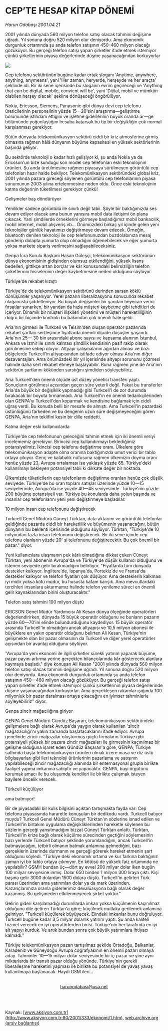 # CEP’TE HESAP KİTAP DÖNEMİ

*Harun Odabaşı 2001.04.21*

<div>
 <p class="spot">
  2001 yılında dünyada 560 milyon telefon satışı  olacak tahmini değişime uğradı. Yıl sonuna doğru  520 milyon olur deniyordu. Ama ekonomik durgunluk  ortamında şu anda telefon satışının 450-460  milyon olacağı gözüküyor. Bu gerçeği telefon satışı  yapan şirketler ifade etmek istemiyor çünkü  şirketlerinin piyasa değerlerinde düşme yaşanacağından korkuyorlar
 </p>
 <p class="metin">
 </p>
 <img border="0" src="/web/20020224111409im_/http://www.aksiyon.com.tr/2001/333/resimler/Cep.jpg"/>
 <p class="metin">
  Cep telefonu sektörünün bugüne kadar ortak sloganı 'Anytime, anywhere, anything, anymeans', yani 'Her zaman, heryerde, herşeyde ve her araçta' şeklinde idi. Bir iki sene içerisinde bu sloganın evrim geçireceği ve  'Anything that can be digital, mobile, convient will be', yani 'Dijital, mobil ve mümkün olabilen herşey olacak' şekline dönüşeceği öngörülüyor.
 </p>
 <p class="metin">
  Nokia, Ericsson, Siemens, Panasonic gibi dünya devi cep telefonu üreticilerinin personelinin yüzde 15—20'sini araştırma—geliştirme bölümünde istihdam ettiğini ve işletme giderlerinin büyük oranda ar—ge bölümünde yoğunlaştığını hesaba katarsak bu tip bir değişikliğin çok normal karşılanması gerekiyor.
 </p>
 <p class="metin">
  Bütün dünyada telekomünikasyon sektörü ciddi bir kriz atmosferine girmiş olmasına rağmen hâlâ dünyanın büyüme kapasitesi en yüksek sektörlerinin başında geliyor.
 </p>
 <p class="metin">
  Bu sektörde teknoloji o kadar hızlı gelişiyor ki, şu anda Nokia ya da Ericsson'un bize sunduğu son model cep telefonları eski teknolojinin ürünleri. Şu anda üretilmesine rağmen piyasaya sürülmeyen görüntülü cep telefonları hazır halde bekliyor. Telekomünikasyon sektöründeki global kriz,  2001 yılında pazara gireceği söylenen görüntülü cep telefonlarının piyasa sunumunun 2003 yılına ertelenmesine neden oldu. Önce eski teknolojinin katma değerinin tüketilmesi gerekiyor çünkü!
 </p>
 <p class="metin">
  Gelişmeler baş döndürüyor
 </p>
 <p class="metin">
  Yenilikler sadece görüntülü ile sınırlı değil tabii. Şöyle bir baktığımızda ses devam ediyor olacak ama bunun yanısıra mobil data iletişimi ön plana çıkacak. Yani şimdilerde örneklerini görmeye başladığımız mobil bankacılık, mobil internet, mobil alışveriş vb... Önümüzdeki birkaç yıl içinde gelen yeni teknolojiler günlük hayatımızı değiştirmeye devam edecek. Örneğin, bluetooth denilen teknoloji ile cep telefonunuzdan buzdolabınıza mesaj gönderip dolapta yumurta olup olmadığını öğrenebilecek ve eğer yumurta yoksa markete sipariş verilmesini sağlayabileceksiniz.
 </p>
 <p class="metin">
  Genpa İcra Kurulu Başkanı Hasan Güleşçi, telekomünikasyon sektörünün dünya ekonomisinin gidişinden olumsuz etkilendiğini, yüksek lisans bedelleri, gittikçe artan borçlar ve kâr konusundaki belirsizliğin telefon şirketlerinin hisselerinin değer kaybetmesine neden olduğunu söylüyor.
 </p>
 <p class="metin">
  Türkiye'de rekabet kızıştı
 </p>
 <p class="metin">
  Türkiye'de de telekomünikasyon sektörünü derinden sarsan köklü dönüşümler yaşanıyor. Yerel pazarın liberalizasyonu sonucunda rekabet olağanüstü şiddetleniyor. Bu büyük değişimler bir yandan heyecan verici fırsatlar sunarken, bir yandan da hızla müşteri kaybetme gibi tehditleri de içeriyor. Dinamik bir müşteri ilişkileri yönetimi ve müşteri hareketliliğinin doğru bir biçimde kontrolü bu bakımdan çok önemli hale geldi.
 </p>
 <p class="metin">
  Aria'nın girmesi ile Turkcell ve Telsim'den oluşan operatör pazarında rekabet şartları sertleşince fiyatlarda önemli ölçüde düşüşler yaşandı. Aria'nın 25— 30 bin arasındaki abone sayısı ve kapsama alanının İstanbul, Ankara ve İzmir ile sınırlı kalması şimdilik kendisinin pasif rakip olarak görülmesine sebep oluyor. Altyapı çalışmalarını ağırdan alması ve bazı bölgelerde Turkcell'in altyapısından istifade ediyor olması Aria'nın diğer dezavantajları. Ama önümüzdeki bir yıl içerisinde altyapı sorununu çözmesi halinde daha sert rekabet etmeye başlayabilir. Buna rağmen yine de Aria'nın sektörün şartlarını kökünden sarstığını şimdiden söyleyebiliriz.
 </p>
 <p class="metin">
  Aria Turkcell'den önemli ölçüde üst düzey yönetici transferi yaptı. Sonuçların görülmesi açısından geçen süre yeterli değil. Fakat bu transferler Aria'da büyük bir değişiklik yapmadığı gibi Turkcell'i de zor durumda bırakacak bir boyuta tırmanmadı. Aria Turkcell'in en önemli tedarikçilerinden olan GENPA'yı Turkcell'den koparmak ve kendisine bağlamak için ciddi uğraş verdi. Bu konuda belli bir mesafe de almıştı. Ama Turkcell'in pazardaki üstünlüğünü farkeden ve bu dengenin uzun süre değişmeyeceğini gören GENPA, Aria'nın teklifini kesin bir dille reddetti.
 </p>
 <p class="metin">
  Katma değer eski kullanıcılarda
 </p>
 <p class="metin">
  Türkiye'de cep telefonunun geleceğini tahmin etmek için iki önemli veriyi incelememiz gerekiyor. Birincisi cep kullandırmayı beklediğimiz potansiyelimiz. İkincisi cep telefonu değiştirme oranı. Ülkelere göre telekomünikasyon adapte olma oranına baktığımızda umut verici bir tablo ortaya çıkıyor. Genç ve kalabalık nüfusuna rağmen ülkemizin doyma oranı henüz yüzde 23, Avrupa ortalaması ise yaklaşık yüzde 65. Türkiye'deki kullanılmayı bekleyen potansiyel tabii ki dikkate değer bir noktada.
 </p>
 <p class="metin">
  Ülkemizde tüketicilerin cep telefonlarını değiştirme oranları henüz çok düşük seviyede. Türkiye'de bu oran toplam satışlar üzerinde yüzde 10—15 seviyelerinde, Avrupa'da ise yüzde 40—45 seviyesinde. Türkiye'nin yüzde 200 büyüme potansiyeli var. Türkiye bu konularda daha yolun başında ve insanlar cep telefonlarını yeni yeni değiştirmeye başladılar.
 </p>
 <p class="metin">
  10 milyon insan cep telefonunu değiştirecek
 </p>
 <p class="metin">
  Turkcell Genel Müdürü Cüneyt Türktan, data aktarımı ve görüntülü telefonlar geldiğinde pazarda ciddi bir hareketlilik ve büyümenin yaşanacağını, bütün dünyanın bu beklenti içerisinde olduğunu söylüyor. Türktan, "Türkiye'de 10 milyondan fazla insan telefonunu değiştirecek. Bir iki sene içinde cep telefonu olanların yüzde 20' si telefonunu değiştirecektir. Bu çok önemli bir pazar." diyor.
 </p>
 <p class="metin">
  Yeni kullanıcılara ulaşmanın pek kârlı olmadığına dikkat çeken Cüneyt Türktan, yeni abonenin Avrupa'da ve Türkiye'de düşük kullanıcı olduğunu ve istenen seviyede gelir bırakmadığını belirtiyor. "Fiyatlarda tüm dünyada destekler kalkıyor. İngiltere'de, İspanya'da, Portekiz'de ve Fransa'da  destekler kalkıyor ve telefon fiyatları çok düşüyor. Ama desteklerin kalkması iyi midir yoksa  kötü müdür, bu hususta kafam karışık. Ama mevcutlardaki tercihleri insanlara aktarmamız halinde telefon yenileme süreci en önemli gelir kaynaklarından birini oluşturacaktır."
 </p>
 <p class="metin">
  Telefon satış tahmini 100 milyon düştü
 </p>
 <p class="metin">
  ERICSON Genel Müdür Yardımcısı Ali Kesan dünya ölçeğinde operatörleri değerlendirirken, dünyada 15 büyük operatör olduğunu ve bunların pazarın yüzde 60—70'ini elinde bulundurduğunu kaydediyor. 15 büyük operatör arasında  Turkcell'in olmadığını ancak altyapısı ve 10,5 milyon abonesi ile büyüklere en yakın operatör olduğunu belirten Ali Kesan, Türkiye'nin gelişmekte olan bir pazar olmasının da  Turkcell ve diğer yerel operatörler açısından bir avantaj olduğunu söylüyor.
 </p>
 <p class="metin">
  "Avrupa'da yeni ekonomi ile ilgili şirketler sürekli yatırım yaparak büyüme, pazar payını artırma yerine gerçekten bilançolarında kâr gösterecek alanlara kaymaya başladı." diye konuşan Ali Kesan "2001 yılında dünyada 560 milyon telefon satışı olacak tahmini değişime uğradı. Yıl sonuna doğru 520 milyon olur deniyordu. Ama ekonomik durgunluk ortamında şu anda telefon satışının 450—460 milyon olacağı gözüküyor. Bu gerçeği telefon satışı yapan şirketler ifade etmek istemiyor çünkü şirketlerinin piyasa değerlerinde düşme yaşanacağından korkuyorlar. Ama gerçekleşen rakamlar ışığında 100 milyonluk bir pazar daralması ortaya çıkacağını en iyimser tahminlerle söyleyebiliriz" diyor.
 </p>
 <p class="metin">
  Genpa zincir mağacılığına giriyor
 </p>
 <p class="metin">
  GENPA Genel Müdürü Gündüz Başaran, telekomünikasyon sektöründeki gelişmelere bağlı olarak Avrupa'da yaygın olarak kullanılan 'zincir mağazacılığı'nı yakın zamanda başlatacaklarını ifade ediyor. Avrupa genelinde zincir mağazalar oluşturmuş güçlü firmaların Türkiye gibi potansiyeli yüksek bir pazara zincir mağazaları ile girmesinin kaçınılmaz bir gelişme olduğuna işaret eden Gündüz Başaran'a göre, GENPA, Türkiye sathında başta telekomünikasyon ürünleri olmak üzere masa ve diz üstü bilgisayarları gibi ileri teknoloji ürünlerinin pazarlama ve satışının yapılabileceği  zincir mağazacılığı alanında bir enternasyonal grupla birlikte faaliyet yapma imkanına sahiptir ve yapacaktır. GENPA, bayi örgütünü korumak amacı ile bu oluşumda kendileri ile birlikte çalışmak isteyen bayilere öncelik verecek.
 </p>
 <p class="metin">
  Türkcell küçülüyor
 </p>
 <p class="metin">
  ama batmıyor!
 </p>
 <p class="metin">
  Bir de piyasadaki bir kulis bilgisini açıktan tartışmakta fayda var: Cep telefonu piyasasında hararetle konuşulan bir dedikodu vardı. Turkcell batıyor muydu? Turkcell Genel Müdürü Cüneyt Türktan'ın sözlerine isnad edilen ve Türkcell'in birtakım uygulama değişikliklerinden hareketle söylenen bu sözlerin gerçeği yansıtmadığını bizzat Cüneyt Türktan anlattı. Türktan, Türkcell'in krize bağlı olarak küçülme sürecinden geçtiğini söylemesinin bazı yerlerde Türkcell batıyor şeklinde yorumlandığını, ancak Turkcell'in batmayacağını, tetbirli olmanın batmak anlamına gelmediğini, bazı gerçeklerin üzerinde durmanın ve  gerçeği görerek hareket etmenin şart olduğunu söyledi. "Türkiye deki ekonomik ortama ve kur farkına baktığınız zaman iyi bir tablo ortaya çıkmıyor. En kötüsü de yüksek faiz ortamında ne yapılabilir? GSMH bundan üç—dört ay evvel 200 milyar dolar iken bugün 100 milyar seviyesine inmiş. Dolar 650 binden 1 milyon 300 liraya çıktı. Kişi başına gelir 3000 dolardan 1500 dolara düştü. Turkcell'in gelirleri Türk parası üzerinden ama yatırımları dolar ya da mark üzerinden. Kazançlarımıza oranla giderlerimiz devalüasyona bağlı olarak değer kazanmış. Bu gelişmeden etkilenmeyecek şirket yoktur."
 </p>
 <p class="metin">
  Gelirin gideri karşılamadığı durumlarda imkan yoksa küçülmenin kaçınılmaz olduğunu dile getiren Türktan'a göre; küçülmek mutlaka gerilemek anlamına gelmiyor. "Turkcell küçülerek büyüyecek. Elindeki imkanlar bunu doğruluyor. Turkcell bugüne kadar 3,5 milyar dolarlık yatırım yaptı. Şu anda kaliteli hizmet verecek en iyi operatörlerden birisi. Türkiye'nin her tarafında en iyi alt yapıyı kurduk. Ve artık bundan sonra çok büyük yatırımlara ihtiyacı kalmadı."
 </p>
 <p class="metin">
  Türkiye telekomünikasyon pazarı tartışılmaz şekilde Ortadoğu, Balkanlar, Karadeniz ve Güneydoğu Avrupa coğrafyasının en önemli pazarı olmaya aday. Tahminler 10—15 milyar dolar seviyesinde bir iç pazar ve yine aynı miktarlarda bir transit pazar olduğu yönünde. Türkiye'nin gerekli liberalleşme hareketini yapması ile birlikte bu potansiyel de yavaş yavaş kullanılmaya başlanacak. Haydi GSM ileri...
 </p>
 <br/>
 <center>
  <a class="anaorta" href="http://web.archive.org/web/20020224111409/mailto:harunodabasi@usa.net">
   harunodabasi@usa.net
  </a>
 </center>
 <br/>
 <br/>
 <br/>
</div>

Kaynak: [www.aksiyon.com.tr](http://www.aksiyon.com.tr:80/2001/333/ekonomi/1.htm), [web.archive.org (arşiv bağlantısı)](http://web.archive.org/web/20020224111409/http://www.aksiyon.com.tr:80/2001/333/ekonomi/1.htm)
